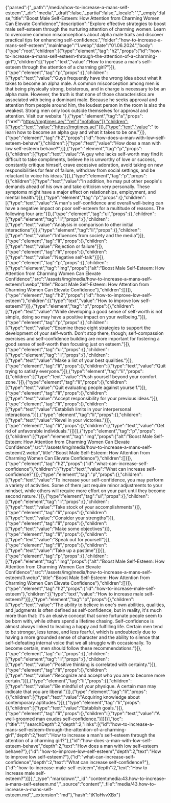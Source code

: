 {"parsed":{"_path":"/media/how-to-increase-a-mans-self-esteem","_dir":"media","_draft":false,"_partial":false,"_locale":"","_empty":false,"title":"Boost Male Self-Esteem: How Attention from Charming Women Can Elevate Confidence","description":"Explore effective strategies to boost male self-esteem through the nurturing attention of charming women. Learn to overcome common misconceptions about alpha male traits and discover practical tips for enhancing self-confidence.","folder":"how-to-increase-a-mans-self-esteem","mainImage":"1.webp","date":"01.06.2024","body":{"type":"root","children":[{"type":"element","tag":"h2","props":{"id":"how-to-increase-a-mans-self-esteem-through-the-attention-of-a-charming-girl"},"children":[{"type":"text","value":"How to increase a man's self-esteem through the attention of a charming girl?"}]},{"type":"element","tag":"p","props":{},"children":[{"type":"text","value":"Guys frequently have the wrong idea about what it takes to become an alpha male. A common misconception among men is that being physically strong, boisterous, and in charge is necessary to be an alpha male. However, the truth is that none of those characteristics are associated with being a dominant male. Because he seeks approval and attention from people around him, the loudest person in the room is also the weakest. Strong men only look outside themselves for approval and attention. Visit our website "},{"type":"element","tag":"a","props":{"href":"https://mgtimes.ae/","rel":["nofollow"]},"children":[{"type":"text","value":"https://mgtimes.ae/"}]},{"type":"text","value":" to learn how to become an alpha guy and what it takes to be one."}]},{"type":"element","tag":"h2","props":{"id":"how-does-a-man-with-low-self-esteem-behave"},"children":[{"type":"text","value":"How does a man with low self-esteem behave?"}]},{"type":"element","tag":"p","props":{},"children":[{"type":"text","value":"A guy who lacks self-worth may find it difficult to take compliments, believe he is unworthy of love or success, constantly critique himself, crave excessive adoration, avoid taking on new responsibilities for fear of failure, withdraw from social settings, and be reluctant to voice his ideas."}]},{"type":"element","tag":"p","props":{},"children":[{"type":"text","value":"In addition, he may put other people's demands ahead of his own and take criticism very personally. These symptoms might have a major effect on relationships, employment, and mental health."}]},{"type":"element","tag":"p","props":{},"children":[{"type":"text","value":"A man's self-confidence and overall well-being can have a negative impact on poor self-esteem for a multitude of reasons. The following four are:"}]},{"type":"element","tag":"ul","props":{},"children":[{"type":"element","tag":"li","props":{},"children":[{"type":"text","value":"Analysis in comparison to other initial interactions"}]},{"type":"element","tag":"li","props":{},"children":[{"type":"text","value":"Influences from society and the media"}]},{"type":"element","tag":"li","props":{},"children":[{"type":"text","value":"Rejection or failure"}]},{"type":"element","tag":"li","props":{},"children":[{"type":"text","value":"Negative self-talk"}]}]},{"type":"element","tag":"p","props":{},"children":[{"type":"element","tag":"img","props":{"alt":"Boost Male Self-Esteem: How Attention from Charming Women Can Elevate Confidence","src":"/assets/img/media/how-to-increase-a-mans-self-esteem/1.webp","title":"Boost Male Self-Esteem: How Attention from Charming Women Can Elevate Confidence"},"children":[]}]},{"type":"element","tag":"h2","props":{"id":"how-to-improve-low-self-esteem"},"children":[{"type":"text","value":"How to improve low self-esteem?"}]},{"type":"element","tag":"p","props":{},"children":[{"type":"text","value":"While developing a good sense of self-worth is not simple, doing so may have a positive impact on your wellbeing."}]},{"type":"element","tag":"p","props":{},"children":[{"type":"text","value":"Examine these eight strategies to support the development of your self-worth. Don't stop there, though; self-compassion exercises and self-confidence building are more important for fostering a good sense of self-worth than focusing just on esteem."}]},{"type":"element","tag":"ul","props":{},"children":[{"type":"element","tag":"li","props":{},"children":[{"type":"text","value":"Make a list of your best qualities."}]},{"type":"element","tag":"li","props":{},"children":[{"type":"text","value":"Quit trying to satisfy everyone."}]},{"type":"element","tag":"li","props":{},"children":[{"type":"text","value":"Push yourself beyond your comfort zone."}]},{"type":"element","tag":"li","props":{},"children":[{"type":"text","value":"Quit evaluating people against yourself."}]},{"type":"element","tag":"li","props":{},"children":[{"type":"text","value":"Accept responsibility for your previous ideas."}]},{"type":"element","tag":"li","props":{},"children":[{"type":"text","value":"Establish limits in your interpersonal interactions."}]},{"type":"element","tag":"li","props":{},"children":[{"type":"text","value":"Revel in your victories."}]},{"type":"element","tag":"li","props":{},"children":[{"type":"text","value":"Get rid of unfavorable individuals."}]}]},{"type":"element","tag":"p","props":{},"children":[{"type":"element","tag":"img","props":{"alt":"Boost Male Self-Esteem: How Attention from Charming Women Can Elevate Confidence","src":"/assets/img/media/how-to-increase-a-mans-self-esteem/2.webp","title":"Boost Male Self-Esteem: How Attention from Charming Women Can Elevate Confidence"},"children":[]}]},{"type":"element","tag":"h2","props":{"id":"what-can-increase-self-confidence"},"children":[{"type":"text","value":"What can increase self-confidence?"}]},{"type":"element","tag":"p","props":{},"children":[{"type":"text","value":"To increase your self-confidence, you may perform a variety of activities. Some of them just require minor adjustments to your mindset, while others will require more effort on your part until they become second nature."}]},{"type":"element","tag":"ul","props":{},"children":[{"type":"element","tag":"li","props":{},"children":[{"type":"text","value":"Take stock of your accomplishments"}]},{"type":"element","tag":"li","props":{},"children":[{"type":"text","value":"Consider your strengths"}]},{"type":"element","tag":"li","props":{},"children":[{"type":"text","value":"Make some objectives"}]},{"type":"element","tag":"li","props":{},"children":[{"type":"text","value":"Speak out for yourself"}]},{"type":"element","tag":"li","props":{},"children":[{"type":"text","value":"Take up a pastime"}]}]},{"type":"element","tag":"p","props":{},"children":[{"type":"element","tag":"img","props":{"alt":"Boost Male Self-Esteem: How Attention from Charming Women Can Elevate Confidence","src":"/assets/img/media/how-to-increase-a-mans-self-esteem/3.webp","title":"Boost Male Self-Esteem: How Attention from Charming Women Can Elevate Confidence"},"children":[]}]},{"type":"element","tag":"h2","props":{"id":"how-to-increase-male-self-esteem"},"children":[{"type":"text","value":"How to increase male self-esteem?"}]},{"type":"element","tag":"p","props":{},"children":[{"type":"text","value":"The ability to believe in one's own abilities, qualities, and judgments is often defined as self-confidence, but in reality, it's much more than that: it's an elusive concept that some fortunate people seem to be born with, while others spend a lifetime chasing. Self-confidence is almost always linked to leading a happy and fulfilling life. Certain men tend to be stronger, less tense, and less fearful, which is undoubtedly due to having a more grounded sense of character and the ability to silence that self-defeating internal voice that we all struggle with occasionally. To become certain, men should follow these recommendations:"}]},{"type":"element","tag":"ul","props":{},"children":[{"type":"element","tag":"li","props":{},"children":[{"type":"text","value":"Positive thinking is correlated with certainty."}]},{"type":"element","tag":"li","props":{},"children":[{"type":"text","value":"Recognize and accept who you are to become more certain."}]},{"type":"element","tag":"li","props":{},"children":[{"type":"text","value":"Be mindful of your physique. A certain man may indicate that you are liberal."}]},{"type":"element","tag":"li","props":{},"children":[{"type":"text","value":"Acquiring knowledge about contemporary aptitudes."}]},{"type":"element","tag":"li","props":{},"children":[{"type":"text","value":"Establish goals."}]},{"type":"element","tag":"li","props":{},"children":[{"type":"text","value":"A well-groomed man exudes self-confidence."}]}]}],"toc":{"title":"","searchDepth":2,"depth":2,"links":[{"id":"how-to-increase-a-mans-self-esteem-through-the-attention-of-a-charming-girl","depth":2,"text":"How to increase a man's self-esteem through the attention of a charming girl?"},{"id":"how-does-a-man-with-low-self-esteem-behave","depth":2,"text":"How does a man with low self-esteem behave?"},{"id":"how-to-improve-low-self-esteem","depth":2,"text":"How to improve low self-esteem?"},{"id":"what-can-increase-self-confidence","depth":2,"text":"What can increase self-confidence?"},{"id":"how-to-increase-male-self-esteem","depth":2,"text":"How to increase male self-esteem?"}]}},"_type":"markdown","_id":"content:media:43.how-to-increase-a-mans-self-esteem.md","_source":"content","_file":"media/43.how-to-increase-a-mans-self-esteem.md","_extension":"md"},"hash":"tK1oHvvXBx"}